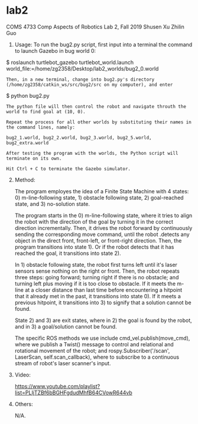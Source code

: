 # lab2
COMS 4733 Comp Aspects of Robotics Lab 2, Fall 2019
Shusen Xu
Zhilin Guo

1) Usage:
    To run the bug2.py script, first input into a terminal the command to launch Gazebo in bug world 0:

$ roslaunch turtlebot_gazebo turtlebot_world.launch world_file:=/home/zg2358/Desktop/lab2_worlds/bug2_0.world

    Then, in a new terminal, change into bug2.py's directory (/home/zg2358/catkin_ws/src/bug2/src on my computer), and enter
    
$ python bug2.py

    The python file will then control the robot and navigate throuth the world to find goal at (10, 0).
    
    Repeat the process for all other worlds by substituting their names in the command lines, namely:
    
    bug2_1.world, bug2_2.world, bug2_3.world, bug2_5.world, bug2_extra.world

    After testing the program with the worlds, the Python script will terminate on its own.
    
    Hit Ctrl + C to terminate the Gazebo simulator.

2) Method:

    The program employes the idea of a Finite State Machine with 4 states: 0) m-line-following state, 1) obstacle following state, 2) goal-reached state, and 3) no-solution state. 
    
    The program starts in the 0) m-line-following state, where it tries to align the robot with the direction of the goal by turning it in the correct direction incrementally. Then, it drives the robot forward by continuously sending the corresponding move command, until the robot
.detects any object in the direct front, front-left, or front-right direction. Then, the program transitions into state 1). Or if the robot detects that it has reached the goal, it transitions into state 2).

    In 1) obstacle following state, the robot first turns left until it's laser sensors sense nothing on the right or front. Then, the robot repeats three steps: going forward; turning right if there is no obstacle; and turning left plus moving if it is too close to obstacle. If it meets the m-line at a closer distance than last time before encountering a hitpoint that it already met in the past, it transitions into state 0). If it meets a previous hitpoint, it transitions into 3) to signify that a solution cannot be found.
    
    State 2) and 3) are exit states, where in 2) the goal is found by the robot, and in 3) a goal/solution cannot be found.
    
    The specific ROS methods we use include cmd_vel.publish(move_cmd), where we publish a Twist() message to control and relational and rotational movement of the robot; and rospy.Subscriber('/scan', LaserScan, self.scan_callback), where to subscribe to a continuous stream of robot's laser scanner's input.


3) Video:

    https://www.youtube.com/playlist?list=PLIjTZBf6bBGHFgdudMhfB64CVowR644vb

4) Others:

    N/A.

